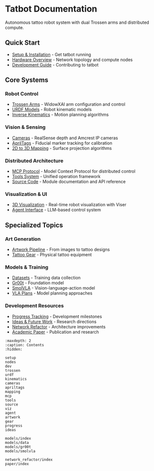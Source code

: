 # Tatbot Documentation

Autonomous tattoo robot system with dual Trossen arms and distributed compute.

## Quick Start
- [Setup & Installation](setup.md) - Get tatbot running
- [Hardware Overview](nodes.md) - Network topology and compute nodes
- [Development Guide](dev.md) - Contributing to tatbot

## Core Systems

### Robot Control
- [Trossen Arms](trossen.md) - WidowXAI arm configuration and control
- [URDF Models](urdf.md) - Robot kinematic models
- [Inverse Kinematics](kinematics.md) - Motion planning algorithms

### Vision & Sensing  
- [Cameras](cameras.md) - RealSense depth and Amcrest IP cameras
- [AprilTags](apriltags.md) - Fiducial marker tracking for calibration
- [2D to 3D Mapping](mapping.md) - Surface projection algorithms

### Distributed Architecture
- [MCP Protocol](mcp.md) - Model Context Protocol for distributed control
- [Tools System](tools.md) - Unified operation framework
- [Source Code](source.md) - Module documentation and API reference

### Visualization & UI
- [3D Visualization](viz.md) - Real-time robot visualization with Viser
- [Agent Interface](agent.md) - LLM-based control system

## Specialized Topics

### Art Generation
- [Artwork Pipeline](artwork.md) - From images to tattoo designs
- [Tattoo Gear](gear.md) - Physical tattoo equipment

### Models & Training
- [Datasets](models/data.md) - Training data collection
- [Gr00t](models/gr00t.md) - Foundation model
- [SmolVLA](models/smolvla.md) - Vision-language-action model
- [VLA Plans](models/index.md) - Model planning approaches

### Development Resources
- [Progress Tracking](progress.md) - Development milestones
- [Ideas & Future Work](ideas.md) - Research directions
- [Network Refactor](network_refactor/index.md) - Architecture improvements
- [Academic Paper](paper/index.md) - Publication and research

```{toctree}
:maxdepth: 2
:caption: Contents
:hidden:

setup
nodes
dev
trossen
urdf
kinematics
cameras
apriltags
mapping
mcp
tools
source
viz
agent
artwork
gear
progress
ideas

models/index
models/data
models/gr00t
models/smolvla

network_refactor/index
paper/index
```


